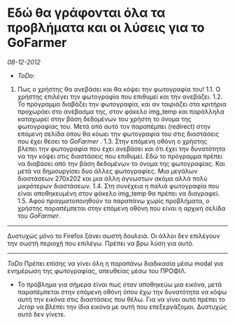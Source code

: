# Εδώ θα γράφονται όλα τα προβλήματα και οι λύσεις για το **GoFarmer**
_08-12-2012_
- *ToDo:*
1. Πως ο χρήστης θα ανεβάσει και θα κόψει την φωτογραφία του!
1.1. Ο χρήστης επιλέγει την φωτογραφία που επιθυμεί και την ανεβάζει.
1.2. Το πρόγραμμα διαβάζει την φωτογραφία, και αν ταιριάζει στα κριτήρια προχωράει στο ανέβασμα της, στον φάκελο img_temp και παράλληλα καταχωρεί στην βάση δεδομένων του χρήστη το όνομα της φωτογραφίας του. Μετά από αυτό τον παραπέμπει (redirect) στην επόμενη σελίδα όπου θα κόωει την φωτογραφία του στις διαστάσεις που έχει θέσει το *GoFarmer* .
1.3. Στην επόμενη οθόνη ο χρήστης βλέπει την φωτογραφία που έχει ανεβάσει και ότι έχει την δυνατότητα να την κόψει στις διαστάσεις που επιθυμεί. Εδώ το πρόγραμμα πρέπει να διαβάσει από την βάση δεδομένων το όνομα της φωτογραφίας. Και μετά να δημιουργίσει δυο άλλες φωτογραφίες. Μια μεγάλων διαστάσεων 270x202 και μια άλλη άγνωστων ακόμα αλλά πολύ μικρότερων διαστάσεων. 
1.4. Στη συνέχεια η παλιά φωτογραφία που είναι αποθηκευμένη στον φάκελο img_temp θα πρέπει να διαγραφεί. 
1.5. Αφού πραγματοποιηθούν τα παραπάνω χωρίς προβλήματα, ο χρήστης παραπέμπεται στην επόμενη οθόνη που είναι η αρχική σελίδα του *GoFarmer*.

* * *
Δυστυχώς μόνο το Firefox ξάνει σωστή δουλειά. Οι άλλοι δεν επιλέγουν την σωστή περιοχή που επιλέγω. Πρέπει να βρω λύση για αυτό.
* * *
*ToDo*
Πρέπει επίσης να γίνει όλη η παραπάνω διαδικασία μέσω modal για ενημέρωση της φωτογραφίας, απευθείας μέσω του ΠΡΟΦΙΛ.




- Το πρόβλημα για σήμερα είναι πως όταν αποθηκεύω μια εικόνα, μετά παραπέμπεται στην επόμενη οθόνη όπου έχω την δυνατότητα να κόψω αυτή την εικόνα στις διαστάσεις που θέλω. Για να γίνει αυτό πρέπει το *Jcrop* να βλέπει την ίδια εικόνα με αυτή που επεξεργάζομαι. Δυστυχώς αυτό δεν γίνετε. 